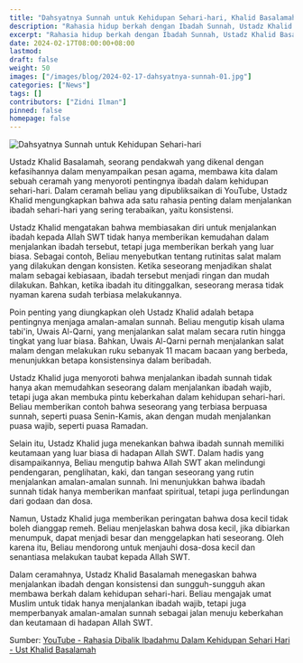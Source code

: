 ```yaml
---
title: "Dahsyatnya Sunnah untuk Kehidupan Sehari-hari, Khalid Basalamah"
description: "Rahasia hidup berkah dengan Ibadah Sunnah, Ustadz Khalid Basalamah menjelaskan keutamaan ibadah sunnah yang dapat diamalkan untuk membuat hidup lebih berkah"
excerpt: "Rahasia hidup berkah dengan Ibadah Sunnah, Ustadz Khalid Basalamah menjelaskan keutamaan ibadah sunnah yang dapat diamalkan untuk membuat hidup lebih berkah"
date: 2024-02-17T08:00:00+08:00
lastmod:
draft: false
weight: 50
images: ["/images/blog/2024-02-17-dahsyatnya-sunnah-01.jpg"]
categories: ["News"]
tags: []
contributors: ["Zidni Ilman"]
pinned: false
homepage: false
---
```


![Dahsyatnya Sunnah untuk Kehidupan Sehari-hari](images/blog/2024-02-17-dahsyatnya-sunnah-01.jpg "Dahsyatnya Sunnah untuk Kehidupan Sehari-hari")

Ustadz Khalid Basalamah, seorang pendakwah yang dikenal dengan kefasihannya dalam menyampaikan pesan agama, membawa kita dalam sebuah ceramah yang menyoroti pentingnya ibadah dalam kehidupan sehari-hari. Dalam ceramah beliau yang dipubliksaikan di YouTube, Ustadz Khalid mengungkapkan bahwa ada satu rahasia penting dalam menjalankan ibadah sehari-hari yang sering terabaikan, yaitu konsistensi.

Ustadz Khalid mengatakan bahwa membiasakan diri untuk menjalankan ibadah kepada Allah SWT tidak hanya memberikan kemudahan dalam menjalankan ibadah tersebut, tetapi juga memberikan berkah yang luar biasa. Sebagai contoh, Beliau menyebutkan tentang rutinitas salat malam yang dilakukan dengan konsisten. Ketika seseorang menjadikan shalat malam sebagai kebiasaan, ibadah tersebut menjadi ringan dan mudah dilakukan. Bahkan, ketika ibadah itu ditinggalkan, seseorang merasa tidak nyaman karena sudah terbiasa melakukannya.

Poin penting yang diungkapkan oleh Ustadz Khalid adalah betapa pentingnya menjaga amalan-amalan sunnah. Beliau mengutip kisah ulama tabi'in, Uwais Al-Qarni, yang menjalankan salat malam secara rutin hingga tingkat yang luar biasa. Bahkan, Uwais Al-Qarni pernah menjalankan salat malam dengan melakukan ruku sebanyak 11 macam bacaan yang berbeda, menunjukkan betapa konsistensinya dalam beribadah.

Ustadz Khalid juga menyoroti bahwa menjalankan ibadah sunnah tidak hanya akan memudahkan seseorang dalam menjalankan ibadah wajib, tetapi juga akan membuka pintu keberkahan dalam kehidupan sehari-hari. Beliau memberikan contoh bahwa seseorang yang terbiasa berpuasa sunnah, seperti puasa Senin-Kamis, akan dengan mudah menjalankan puasa wajib, seperti puasa Ramadan.

Selain itu, Ustadz Khalid juga menekankan bahwa ibadah sunnah memiliki keutamaan yang luar biasa di hadapan Allah SWT. Dalam hadis yang disampaikannya, Beliau mengutip bahwa Allah SWT akan melindungi pendengaran, penglihatan, kaki, dan tangan seseorang yang rutin menjalankan amalan-amalan sunnah. Ini menunjukkan bahwa ibadah sunnah tidak hanya memberikan manfaat spiritual, tetapi juga perlindungan dari godaan dan dosa.

Namun, Ustadz Khalid juga memberikan peringatan bahwa dosa kecil tidak boleh dianggap remeh. Beliau menjelaskan bahwa dosa kecil, jika dibiarkan menumpuk, dapat menjadi besar dan menggelapkan hati seseorang. Oleh karena itu, Beliau mendorong untuk menjauhi dosa-dosa kecil dan senantiasa melakukan taubat kepada Allah SWT.

Dalam ceramahnya, Ustadz Khalid Basalamah menegaskan bahwa menjalankan ibadah dengan konsistensi dan sungguh-sungguh akan membawa berkah dalam kehidupan sehari-hari. Beliau mengajak umat Muslim untuk tidak hanya menjalankan ibadah wajib, tetapi juga memperbanyak amalan-amalan sunnah sebagai jalan menuju keberkahan dan keutamaan di hadapan Allah SWT.

Sumber: [YouTube - Rahasia Dibalik Ibadahmu Dalam Kehidupan Sehari Hari - Ust Khalid Basalamah](https://www.youtube.com/watch?v=_9atL3SMHDg&t=790s)
